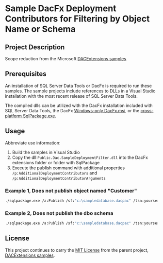 # Sample DacFx Deployment Contributors for Filtering by Object Name or Schema

## Project Description
Scope reduction from the Microsoft [DACExtensions samples](https://github.com/microsoft/DACExtensions).  

## Prerequisites
An installation of SQL Server Data Tools or DacFx is required to run these samples. The sample projects include references to DLLs in a Visual Studio installation with the most recent release of SQL Server Data Tools.

The compiled dlls can be utilized with the DacFx installation included with SQL Server Data Tools, the DacFx [Windows-only DacFx.msi](https://docs.microsoft.com/sql/tools/sqlpackage/sqlpackage-download), or the [cross-platform SqlPackage.exe](https://docs.microsoft.com/sql/tools/sqlpackage/sqlpackage-download).

## Usage
Abbreviate use information:
1. Build the samples in Visual Studio
2. Copy the dll `Public.Dac.SampleDeploymentFilter.dll` into the DacFx extensions folder or folder with SqlPackage
3. Execute the publish command with additional properties `/p:AdditionalDeploymentContributors` and `/p:AdditionalDeploymentContributorArguments`

### Example 1, Does not publish object named "Customer"
```bash
./sqlpackage.exe /a:Publish /sf:"c:\sampledatabase.dacpac" /tsn:yourservername /tu:sa /tp:yourpassword /p:AdditionalDeploymentContributors=Public.Dac.SampleFilters.PlanFilterer /p:AdditionalDeploymentContributorArguments="FilterName=ObjectBasedFilter;ObjectName=Customer"
```

### Example 2, Does not publish the dbo schema
```bash
./sqlpackage.exe /a:Publish /sf:"c:\sampledatabase.dacpac" /tsn:yourservername /tu:sa /tp:yourpassword /p:AdditionalDeploymentContributors=Public.Dac.SampleFilters.PlanFilterer /p:AdditionalDeploymentContributorArguments="FilterName=SchemaBasedFilter;Schema=dbo"
```


## License
This project continues to carry the [MIT License](LICENSE) from the parent project, [DACExtensions samples](https://github.com/microsoft/DACExtensions).

